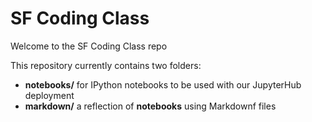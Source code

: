# SF Coding Class

Welcome to the SF Coding Class repo

This repository currently contains two folders:

- **notebooks/** for IPython notebooks to be used with our JupyterHub deployment
- **markdown/** a reflection of **notebooks** using Markdownf files
